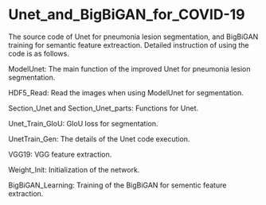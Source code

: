 # Unet_and_BigBiGAN_for_COVID-19
The source code of Unet for pneumonia lesion segmentation, and BigBiGAN training for semantic feature extreaction.
Detailed instruction of using the code is as follows.

ModelUnet: The main function of the improved Unet for pneumonia lesion segmentation.

HDF5_Read: Read the images when using ModelUnet for segmentation.

Section_Unet and Section_Unet_parts: Functions for Unet.

Unet_Train_GIoU: GIoU loss for segmentation.

UnetTrain_Gen: The details of the Unet code execution.

VGG19: VGG feature extraction.

Weight_Init: Initialization of the network.

BigBiGAN_Learning: Training of the BigBiGAN for sementic feature extraction.
